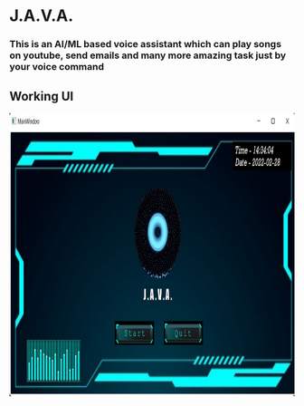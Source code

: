# J.A.V.A.
### This is an AI/ML based voice assistant which can play songs on youtube, send emails and many more amazing task just by your voice command  <br/> 

Working UI
-------
<img src ="ui.jpg" height = "500" width = "1000">
